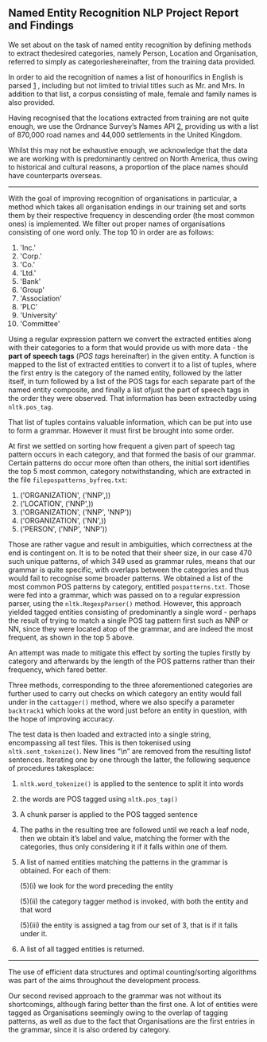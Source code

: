 ## Named Entity Recognition NLP Project Report and Findings


We set about on the task of named entity recognition by defining methods to extract thedesired categories, namely Person, Location and Organisation, referred to simply as categorieshereinafter, from the training data provided.

In order to aid the recognition of names a list of honourifics in English is parsed [1](https://github.com/dariusk/corpora/blob/master/data/humans/englishHonorifics.json) , including but not limited to trivial titles such as Mr. and Mrs. In addition to that list, a corpus consisting of male, female and family names is also provided.

Having recognised that the locations extracted from training are not quite enough, we use the Ordnance Survey’s Names API [2](https://developer.os.uk/shop/places-networks/os-names-api.html), providing us with a list of 870,000 road names and 44,000 settlements in the United Kingdom.

Whilst this may not be exhaustive enough, we acknowledge that the data we are working with is predominantly centred on North America, thus owing to historical and cultural reasons, a proportion of the place names should have counterparts overseas.

-----

With the goal of improving recognition of organisations in particular, a method which takes all organisation endings in our training set and sorts them by their respective frequency in descending order (the most common ones) is implemented. We filter out proper names of organisations consisting of one word only. The top 10 in order are as follows:

1.  'Inc.'
2.  'Corp.'
3.  'Co.'
4.  'Ltd.'
5.  'Bank'
6.  'Group'
7.  'Association'
8.  'PLC'
9.  'University'
10. 'Committee'

Using a regular expression pattern we convert the extracted entities along with their categories to a form that would provide us with more data - the **part of speech tags** (*POS tags* hereinafter) in the given entity. A function is mapped to the list of extracted entities to convert it to a list of tuples, where the first entry is the category of the named entity, followed by the latter itself, in turn followed by a list of the POS tags for each separate part of the named entity composite, and finally a list ofjust the part of speech tags in the order they were observed. That information has been extractedby using `nltk.pos_tag`.

That list of tuples contains valuable information, which can be put into use to form a grammar. However it must first be brought into some order.

At first we settled on sorting how frequent a given part of speech tag pattern occurs in each category, and that formed the basis of our grammar. Certain patterns do occur more often than others, the initial sort identifies the top 5 most common, category notwithstanding, which are extracted in the file `filepospatterns_byfreq.txt`:

1. ('ORGANIZATION', ('NNP',))
2. ('LOCATION', ('NNP',))
3. ('ORGANIZATION', ('NNP', 'NNP'))
4. ('ORGANIZATION', ('NN',))
5. ('PERSON', ('NNP', ‘NNP'))

Those are rather vague and result in ambiguities, which correctness at the end is contingent on. It is to be noted that their sheer size, in our case 470 such unique patterns, of which 349 used as grammar rules, means that our grammar is quite specific, with overlaps between the categories and thus would fail to recognise some broader patterns. We obtained a list of the most common POS patterns by category, entitled `pospatterns.txt`. Those were fed into a grammar, which was passed on to a regular expression
parser, using the `nltk.RegexpParser()` method. However, this approach yielded tagged entities consisting of predominantly a single word - perhaps the result of trying to match a single POS tag pattern first such as NNP or NN, since they were located atop of the grammar, and are indeed the most frequent, as shown in the top 5 above. 

An attempt was made to mitigate this effect by sorting the tuples firstly by category and afterwards by the length of the POS patterns rather than their frequency, which fared better.

Three methods, corresponding to the three aforementioned categories are further used to carry out checks on which category an entity would fall under in the `cattagger()` method, where we also specify a parameter `backtrack1` which looks at the word just before an entity in question, with the hope of improving accuracy.

The test data is then loaded and extracted into a single string, encompassing all test files. This is then tokenised using `nltk.sent_tokenize()`. New lines “\n” are removed from the resulting listof sentences. Iterating one by one through the latter, the following sequence of procedures takesplace:

1.   `nltk.word_tokenize()` is applied to the sentence to split it into words

2.   the words are POS tagged using `nltk.pos_tag()`

3.   A chunk parser is applied to the POS tagged sentence

4.  The paths in the resulting tree are followed until we reach a leaf node, then we obtain it’s label and value, matching the former with the categories, thus only considering it if it falls within one of them.

5.  A list of named entities matching the patterns in the grammar is obtained. For each of them:

    (5)(i) we look for the word preceding the entity

    (5)(ii) the category tagger method is invoked, with both the entity and that word

    (5)(iii) the entity is assigned a tag from our set of 3, that is if it falls under it.

6. A list of all tagged entities is returned.

-----
The use of efficient data structures and optimal counting/sorting algorithms was part of the aims throughout the development process.

Our second revised approach to the grammar was not without its shortcomings, although faring better than the first one. A lot of entities were tagged as Organisations seemingly owing to the overlap of tagging patterns, as well as due to the fact that Organisations are the first entries in the grammar, since it is also ordered by category. 
